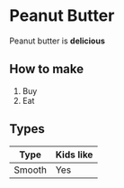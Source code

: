 # Peanut Butter

Peanut butter is **delicious**

## How to make

1. Buy
2. Eat

## Types

| Type   | Kids like |
| ------ | --------- |
| Smooth | Yes       |
